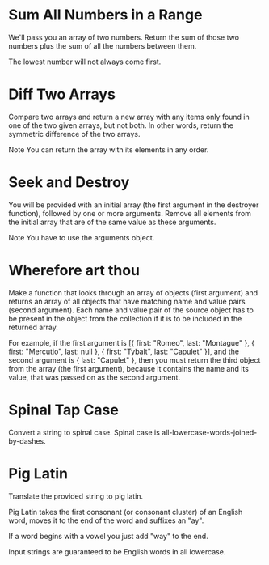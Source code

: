 # Sum All Numbers in a Range

We'll pass you an array of two numbers. Return the sum of those two numbers plus the sum of all the numbers between them.

The lowest number will not always come first.



# Diff Two Arrays

Compare two arrays and return a new array with any items only found in one of the two given arrays, but not both. In other words, return the symmetric difference of the two arrays.

Note
You can return the array with its elements in any order.



# Seek and Destroy

You will be provided with an initial array (the first argument in the destroyer function), followed by one or more arguments. Remove all elements from the initial array that are of the same value as these arguments.

Note
You have to use the arguments object.



# Wherefore art thou

Make a function that looks through an array of objects (first argument) and returns an array of all objects that have matching name and value pairs (second argument). Each name and value pair of the source object has to be present in the object from the collection if it is to be included in the returned array.

For example, if the first argument is [{ first: "Romeo", last: "Montague" }, { first: "Mercutio", last: null }, { first: "Tybalt", last: "Capulet" }], and the second argument is { last: "Capulet" }, then you must return the third object from the array (the first argument), because it contains the name and its value, that was passed on as the second argument.



# Spinal Tap Case

Convert a string to spinal case. Spinal case is all-lowercase-words-joined-by-dashes.



# Pig Latin

Translate the provided string to pig latin.

Pig Latin takes the first consonant (or consonant cluster) of an English word, moves it to the end of the word and suffixes an "ay".

If a word begins with a vowel you just add "way" to the end.

Input strings are guaranteed to be English words in all lowercase.



# 
